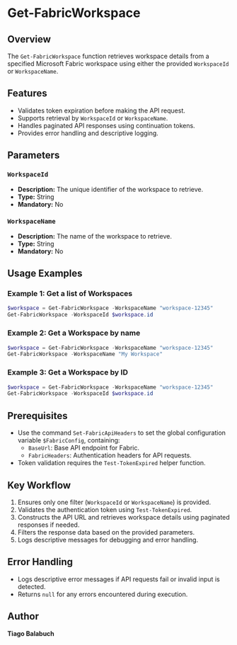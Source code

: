 # Get-FabricWorkspace

## Overview

The `Get-FabricWorkspace` function retrieves workspace details from a specified Microsoft Fabric workspace using either the provided `WorkspaceId` or `WorkspaceName`.

## Features

- Validates token expiration before making the API request.
- Supports retrieval by `WorkspaceId` or `WorkspaceName`.
- Handles paginated API responses using continuation tokens.
- Provides error handling and descriptive logging.

## Parameters

### `WorkspaceId`

- **Description:** The unique identifier of the workspace to retrieve.
- **Type:** String
- **Mandatory:** No

### `WorkspaceName`

- **Description:** The name of the workspace to retrieve.
- **Type:** String
- **Mandatory:** No

## Usage Examples

### Example 1: Get a list of Workspaces

```powershell
$workspace = Get-FabricWorkspace -WorkspaceName "workspace-12345"
Get-FabricWorkspace -WorkspaceId $workspace.id
```

### Example 2: Get a Workspace by name

```powershell
$workspace = Get-FabricWorkspace -WorkspaceName "workspace-12345"
Get-FabricWorkspace -WorkspaceName "My Workspace"
```

### Example 3: Get a Workspace by ID

```powershell
$workspace = Get-FabricWorkspace -WorkspaceName "workspace-12345"
Get-FabricWorkspace -WorkspaceId $workspace.id
```

## Prerequisites

- Use the command `Set-FabricApiHeaders` to set the global configuration variable `$FabricConfig`, containing:
  - `BaseUrl`: Base API endpoint for Fabric.
  - `FabricHeaders`: Authentication headers for API requests.
- Token validation requires the `Test-TokenExpired` helper function.

## Key Workflow

1. Ensures only one filter (`WorkspaceId` or `WorkspaceName`) is provided.
2. Validates the authentication token using `Test-TokenExpired`.
3. Constructs the API URL and retrieves workspace details using paginated responses if needed.
4. Filters the response data based on the provided parameters.
5. Logs descriptive messages for debugging and error handling.

## Error Handling

- Logs descriptive error messages if API requests fail or invalid input is detected.
- Returns `null` for any errors encountered during execution.

## Author

**Tiago Balabuch**